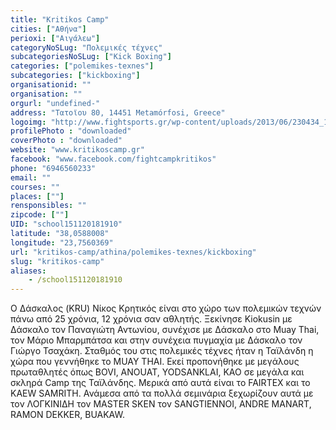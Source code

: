 ```yaml
---
title: "Kritikos Camp"
cities: ["Αθήνα"]
perioxi: ["Αιγάλεω"]
categoryNoSLug: "Πολεμικές τέχνες"
subcategoriesNoSLug: ["Kick Boxing"]
categories: ["polemikes-texnes"]
subcategories: ["kickboxing"]
organisationid: ""
organisation: ""
orgurl: "undefined-"
address: "Τατοϊου 80, 14451 Metamórfosi, Greece"
logoimg: "http://www.fightsports.gr/wp-content/uploads/2013/06/230434_105156882905360_3024260_n.jpg"
profilePhoto : "downloaded"
coverPhoto : "downloaded"
website: "www.kritikoscamp.gr"
facebook: "www.facebook.com/fightcampkritikos"
phone: "6946560233"
email: ""
courses: ""
places: [""]
rensponsibles: ""
zipcode: [""]
UID: "school151120181910"
latitude: "38,0588008"
longitude: "23,7560369"
url: "kritikos-camp/athina/polemikes-texnes/kickboxing"
slug: "kritikos-camp"
aliases:
    - /school151120181910
---
```





Ο Δάσκαλος (KRU) Νίκος Κρητικός είναι στο χώρο των πολεμικών τεχνών πάνω από 25 χρόνια, 12 χρόνια σαν αθλητής. Ξεκίνησε Kiokusin με Δάσκαλο τον Παναγιώτη Αντωνίου, συνέχισε με Δάσκαλο στο Muay Thai, τον Μάριο Μπαρμπάτσα και στην συνέχεια πυγμαχία με Δάσκαλο τον Γιώργο Τσαχάκη. Σταθμός του στις πολεμικές τέχνες ήταν η Ταϊλάνδη η χώρα που γεννήθηκε το MUAY THAI. Εκεί προπονήθηκε με μεγάλους πρωταθλητές όπως BOVI, ANOUAT, YODSANKLAI, ΚΑΟ σε μεγάλα και σκληρά Camp της Ταϊλάνδης. Μερικά από αυτά είναι το FAIRTEX και το KAEW SAMRITH. Ανάμεσα από τα πολλά σεμινάρια ξεχωρίζουν αυτά με τον ΛΟΓΚΙΝΙΔΗ τον MASTER SKEN τον SANGTIENNOI, ANDRE MANART, RAMON DEKKER, BUAKAW.